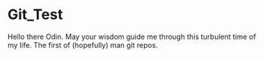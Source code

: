 # Git_Test
Hello there Odin.
May your wisdom guide me through this turbulent time of my life.
The first of (hopefully) man git repos.